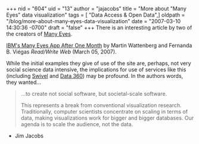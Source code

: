 +++
nid = "604"
uid = "13"
author = "jajacobs"
title = "More about \"Many Eyes\" data visualization"
tags = [ "Data Access & Open Data",]
oldpath = "/blog/more-about-many-eyes-data-visualization"
date = "2007-03-10 14:30:36 -0700"
draft = "false"
+++
There is an interesting article by two of the creators of [Many
Eyes](http://services.alphaworks.ibm.com/manyeyes/home "Many Eyes").

[IBM's Many Eyes App After One
Month](http://www.readwriteweb.com/archives/ibm_many_eyes_after_one_month.php)
by Martin Wattenberg and Fernanda B. Viégas *Read/Write Web* (March 05,
2007).

While the initial examples they give of use of the site are, perhaps,
not very social science data intensive, the implications for use of
services like this (including [Swivel](http://www.swivel.com/ "Swivel")
and [Data 360](http://www.data360.org/ "Data 360")) may be profound. In
the authors words, they wanted...

> ...to create not social software, but societal-scale software.
>
> This represents a break from conventional visualization research.
> Traditionally, computer scientists concentrate on scaling in terms of
> data, making visualizations work for bigger and bigger databases. Our
> agenda is to scale the audience, not the data.

- Jim Jacobs
